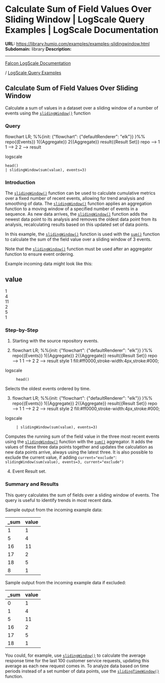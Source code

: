 # Calculate Sum of Field Values Over Sliding Window | LogScale Query Examples | LogScale Documentation

**URL:** https://library.humio.com/examples/examples-slidingwindow.html
**Subdomain:** library
**Description:** 

---

[Falcon LogScale Documentation](https://library.humio.com)

/ [LogScale Query Examples](examples.html)

## Calculate Sum of Field Values Over Sliding Window

Calculate a sum of values in a dataset over a sliding window of a number of events using the [`slidingWindow()`](https://library.humio.com/data-analysis/functions-slidingwindow.html) function 

### Query

flowchart LR; %%{init: {"flowchart": {"defaultRenderer": "elk"}} }%% repo{{Events}} 1{{Aggregate}} 2{{Aggregate}} result{{Result Set}} repo --> 1 1 --> 2 2 --> result

logscale
    
    
    head()
    | slidingWindow(sum(value), events=3)

### Introduction

The [`slidingWindow()`](https://library.humio.com/data-analysis/functions-slidingwindow.html) function can be used to calculate cumulative metrics over a fixed number of recent events, allowing for trend analysis and smoothing of data. The [`slidingWindow()`](https://library.humio.com/data-analysis/functions-slidingwindow.html) function applies an aggregation function to a moving window of a specified number of events in a sequence. As new data arrives, the [`slidingWindow()`](https://library.humio.com/data-analysis/functions-slidingwindow.html) function adds the newest data point to its analysis and removes the oldest data point from its analysis, recalculating results based on this updated set of data points. 

In this example, the [`slidingWindow()`](https://library.humio.com/data-analysis/functions-slidingwindow.html) function is used with the [`sum()`](https://library.humio.com/data-analysis/functions-sum.html) function to calculate the sum of the field value over a sliding window of 3 events. 

Note that the [`slidingWindow()`](https://library.humio.com/data-analysis/functions-slidingwindow.html) function must be used after an aggregator function to ensure event ordering. 

Example incoming data might look like this: 

value  
---  
1  
4  
11  
2  
5  
1  
  
### Step-by-Step

  1. Starting with the source repository events.

  2. flowchart LR; %%{init: {"flowchart": {"defaultRenderer": "elk"}} }%% repo{{Events}} 1{{Aggregate}} 2{{Aggregate}} result{{Result Set}} repo --> 1 1 --> 2 2 --> result style 1 fill:#ff0000,stroke-width:4px,stroke:#000;

logscale
         
         head()

Selects the oldest events ordered by time. 

  3. flowchart LR; %%{init: {"flowchart": {"defaultRenderer": "elk"}} }%% repo{{Events}} 1{{Aggregate}} 2{{Aggregate}} result{{Result Set}} repo --> 1 1 --> 2 2 --> result style 2 fill:#ff0000,stroke-width:4px,stroke:#000;

logscale
         
         | slidingWindow(sum(value), events=3)

Computes the running sum of the field value in the three most recent events using the [`slidingWindow()`](https://library.humio.com/data-analysis/functions-slidingwindow.html) function with the [`sum()`](https://library.humio.com/data-analysis/functions-sum.html) aggregator. It adds the values of these three data points together and updates the calculation as new data points arrive, always using the latest three. It is also possible to exclude the current value, if adding `current="exclude"`: ` slidingWindow(sum(value), events=3, current="exclude")`

  4. Event Result set.




### Summary and Results

This query calculates the sum of fields over a sliding window of events. The query is useful to identify trends in most recent data. 

Sample output from the incoming example data: 

_sum| value  
---|---  
1| 1  
5| 4  
16| 11  
17| 2  
18| 5  
8| 1  
  
Sample output from the incoming example data if excluded: 

_sum| value  
---|---  
0| 1  
1| 4  
5| 11  
16| 2  
17| 5  
18| 1  
  
You could, for example, use [`slidingWindow()`](https://library.humio.com/data-analysis/functions-slidingwindow.html) to calculate the average response time for the last 100 customer service requests, updating this average as each new request comes in. To analyze data based on time periods instead of a set number of data points, use the [`slidingTimeWindow()`](https://library.humio.com/data-analysis/functions-slidingtimewindow.html) function.
